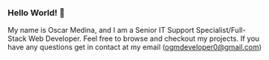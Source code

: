 ### Hello World! 👋

My name is Oscar Medina, and I am a Senior IT Support Specialist/Full-Stack Web Developer. Feel free to browse and checkout my projects. If you have any questions get in contact at my email (ogmdeveloper0@gmail.com) 

<!--
**ogmedina/ogmedina** is a ✨ _special_ ✨ repository because its `README.md` (this file) appears on your GitHub profile.

Here are some ideas to get you started:

- 🔭 I’m currently working on ...
- 🌱 I’m currently learning ...
- 👯 I’m looking to collaborate on ...
- 🤔 I’m looking for help with ...
- 💬 Ask me about ...
- 📫 How to reach me: ...
- 😄 Pronouns: ...
- ⚡ Fun fact: ...
- 🤔 I’m looking for help with finding a career!
- 🔭 I’m currently working on earning a career in web development.
-->
